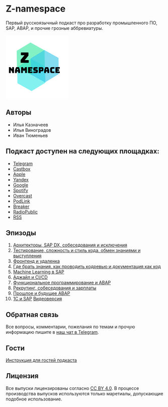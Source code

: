 # Z-namespace

Первый русскоязычный подкаст про разработку промышленного ПО, SAP, ABAP, и прочие грозные аббревиатуры.

![Project Logo](/logo.png)

## Авторы

- Илья Казначеев
- Илья Виноградов
- Иван Тюменьев

## Подкаст доступен на следующих площадках:

- [Telegram](https://t.me/z_namespace)
- [Castbox](http://bit.ly/z-namespace-castbox)
- [Apple](http://bit.ly/z-namespace-apple)
- [Yandex](http://bit.ly/z-namespace-yandex)
- [Google](http://bit.ly/z-namespace-google)
- [Spotify](http://bit.ly/z-namespace-spotify)
- [Overcast](http://bit.ly/z-namespace-overcast)
- [PodLink](http://bit.ly/z-namespace-podlink)
- [Breaker](http://bit.ly/z-namespace-breaker)
- [RadioPublic](http://bit.ly/z-namespace-radiopublic)
- [RSS](http://bit.ly/z-namespace-rss)

## Эпизоды

1. [Архитекторы, SAP DX, собеседования и исключения](https://castbox.fm/episode/Z-namespace-1-id2658981-id235788244)
2. [Тестирование, сложность и стиль кода, обмен знаниями и выступления](https://castbox.fm/episode/2---тестирование%2C-сложность-и-стиль-кода%2C-обмен-знаниями-и-выступления-id2658981-id240366868)
3. [Фронтенд и удаленка](https://castbox.fm/episode/3---фронтенд-и-удаленка-id2658981-id245027101)
4. [Где брать знания, как проводить кодревью и документация как код](https://castbox.fm/episode/4---где-брать-знания%2C-как-проводить-кодревью-и-документация-как-код-id2658981-id250382304)
5. [Machine Learning в SAP](https://castbox.fm/episode/5---Machine-Learning-%D0%B2-SAP-id2658981-id255650053)
6. [Аджайл и CI/CD](https://castbox.fm/episode/6---%D0%B0%D0%B4%D0%B6%D0%B0%D0%B9%D0%BB-%D0%B8-CICD-%D0%B2-SAP-id2658981-id261844014)
7. [Функциональное программирование и ABAP](https://castbox.fm/episode/7---функциональное-программирование-и-ABAP-id2658981-id283628756)
8. [Рекрутинг, собеседования и зарплаты](https://castbox.fm/episode/8---рекрутинг%2C-собеседования-и-зарплаты-id2658981-id297863454)
9. [Прошлое и будущее ABAP](https://castbox.fm/episode/id2658981-id316901089)
10. [1C и SAP](https://castbox.fm/episode/id2658981-id319256006) [Видеоверсия](https://youtu.be/yt_M2RvzH5w)

## Обратная связь

Все вопросы, комментарии, пожелания по темам и прочую информацию пишите в [наш чат в Telegram](https://t.me/z_chatspace).

## Гости

[Инструкция для гостей подкаста](./guest.md)

## Лицензия

Все выпуски лицензированы согласно [CC BY 4.0](https://creativecommons.org/licenses/by/4.0/). В процессе производства выпусков используются только маретиалы, допускающие подобное использование.
